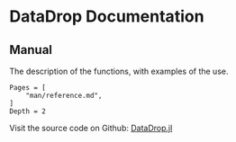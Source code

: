 # DataDrop Documentation

## Manual

The description of the functions, with examples of the use.

```@contents
Pages = [
    "man/reference.md",
]
Depth = 2
```

Visit the source code on Github: [DataDrop.jl](https://github.com/PetrKryslUCSD/DataDrop.jl)